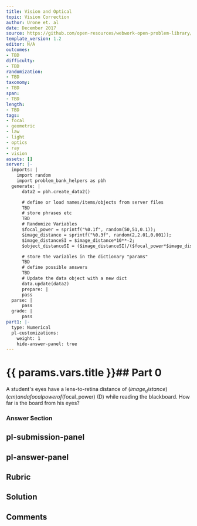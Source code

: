 ```yaml
---
title: Vision and Optical
topic: Vision Correction
author: Urone et. al
date: December 2017
source: https://github.com/open-resources/webwork-open-problem-library/tree/master/Contrib/BrockPhysics/College_Physics_Urone/26.Vision_and_Optical/26-02.Vision_Correction/NU_U17_26_02_007.pg
template_version: 1.2
editor: N/A
outcomes:
- TBD
difficulty:
- TBD
randomization:
- TBD
taxonomy:
- TBD
span:
- TBD
length:
- TBD
tags:
- focal
- geometric
- law
- light
- optics
- ray
- vision
assets: []
server: |-
  imports: |
    import random
    import problem_bank_helpers as pbh
  generate: |
      data2 = pbh.create_data2()

      # define or load names/items/objects from server files
      TBD
      # store phrases etc
      TBD
      # Randomize Variables
      $focal_power = sprintf("%0.1f", random(50,51,0.1));
      $image_distance = sprintf("%0.3f", random(2,2.01,0.001));
      $image_distanceSI = $image_distance*10**-2;
      $object_distanceSI = ($image_distanceSI)/($focal_power*$image_distanceSI-1);

      # store the variables in the dictionary "params"
      TBD
      # define possible answers
      TBD
      # Update the data object with a new dict
      data.update(data2)
      prepare: |
      pass
  parse: |
      pass
  grade: |
      pass
part1: |-
  type: Numerical
  pl-customizations:
    weight: 1
    hide-answer-panel: true
---
```


# {{ params.vars.title }}## Part 0 
A student's eyes have a lens-to-retina distance of ($image_distance) (cm) and a focal power of ($focal_power) (D) while reading the blackboard. How far is the board from his eyes? 


### Answer Section 


## pl-submission-panel 


## pl-answer-panel 


## Rubric 


## Solution 


## Comments 


